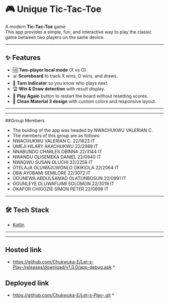 # 🎮 Unique Tic-Tac-Toe 

A modern **Tic-Tac-Toe** game  
This app provides a simple, fun, and interactive way to play the classic game between two players on the same device.

---

## ✨ Features
- 🆚 **Two-player local mode** (X vs O).
- 📊 **Scoreboard** to track X wins, O wins, and draws.
- 🔄 **Turn indicator** so you know who plays next.
- 🏆 **Win & Draw detection** with result display.
- 🎲 **Play Again** button to restart the board without resetting scores.
- 🎨 **Clean Material 3 design** with custom colors and responsive layout.

---
---

##Group Members
* The buiding of the app was headed by NWACHUKWU VALERIAN C.
* The members of this group are as follows:
* NWACHUKWU VALERIAN C. 22/1623  IT
* UMEJI HILARY AKACHUKWU 22/2988 IT
* NNABUNDO CHARLES OBINNA 22/3144 IT
* NWANDU OLISEMEKA DANIEL 22/0940 IT
* NWAGWU SUSAN OLUCHI 22/2258 IT
* OTELAJA OLUWAJUWONLO OKIKIOLA 22/2064 IT
* OBA AYOBAMI SEMILORE 22/3072 IT
* ODUNEWA ABDULSAMAD OLATUNBOSUN 22/0991 IT
* OGUNLEYE OLUWAFIJIMI SOLOMON 22/3019 IT
* OKAFOR CHIGOZIE SIMON PETER 22/0698 IT

---
## 🛠 Tech Stack
- [Kotlin](https://kotlinlang.org/)  

---

---

## Hosted link 
* https://github.com/Chukwuka-E/Let-s-Play-/releases/download/v1.0.0/app-debug.apk *
  
## Deployed link 
* https://github.com/Chukwuka-E/Let-s-Play-.git *

